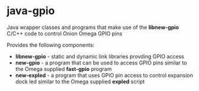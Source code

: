 # **java-gpio**
Java wrapper classes and programs that make use of the **libnew-gpio** C/C++ code to control Onion Omega GPIO pins

Provides the following components:

+ **libnew-gpio** - static and dynamic link libraries provding GPIO access
+ **new-gpio** - a program that can be used to access GPIO pins similar to the Omega supplied **fast-gpio** program
+ **new-expled** - a program that uses GPIO pin access to control expansion dock led similar to the Omega supplied **expled** script
